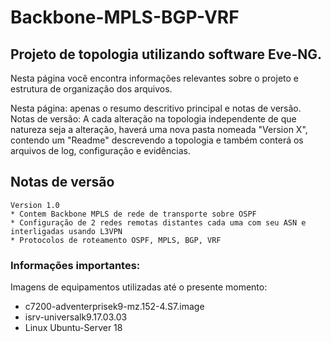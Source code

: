 # Backbone-MPLS-BGP-VRF
## Projeto de topologia utilizando software Eve-NG.

Nesta página você encontra informações relevantes sobre o projeto e estrutura de organização dos arquivos.

Nesta página: apenas o resumo descritivo principal e notas de versão.
Notas de versão: A cada alteração na topologia independente de que natureza seja a alteração, haverá uma nova pasta nomeada "Version X", contendo um "Readme" descrevendo a topologia e também conterá os arquivos de log, configuração e evidências.


## Notas de versão

```
Version 1.0
* Contem Backbone MPLS de rede de transporte sobre OSPF
* Configuração de 2 redes remotas distantes cada uma com seu ASN e interligadas usando L3VPN
* Protocolos de roteamento OSPF, MPLS, BGP, VRF
```

### Informações importantes: 

Imagens de equipamentos utilizadas até o presente momento: 
* c7200-adventerprisek9-mz.152-4.S7.image
* isrv-universalk9.17.03.03
* Linux Ubuntu-Server 18

